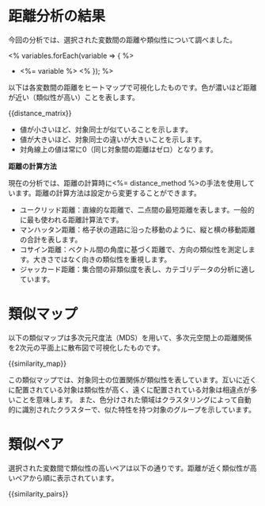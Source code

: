 # 距離分析の結果

今回の分析では、選択された変数間の距離や類似性について調べました。

<!-- 変数が多い場合は冗長になってしまうため、以下のvariablesは不要かも。 -->
<% variables.forEach(variable => { %>
  * <%= variable %>
<% }); %>

以下は各変数間の距離をヒートマップで可視化したものです。色が濃いほど距離が近い（類似性が高い）ことを表します。

{{distance_matrix}}

* 値が小さいほど、対象同士が似ていることを示します。
* 値が大きいほど、対象同士の違いが大きいことを示します。
* 対角線上の値は常に0（同じ対象間の距離はゼロ）となります。

**距離の計算方法**

現在の分析では、距離の計算時に<%= distance_method %>の手法を使用しています。距離の計算方法は設定から変更することができます。

* ユークリッド距離：直線的な距離で、二点間の最短距離を表します。一般的に最も使われる距離計算法です。
* マンハッタン距離：格子状の道路に沿った移動のように、縦と横の移動距離の合計を表します。
* コサイン距離：ベクトル間の角度に基づく距離で、方向の類似性を測定します。大きさではなく向きの類似性を重視します。
* ジャッカード距離：集合間の非類似度を表し、カテゴリデータの分析に適しています。

# 類似マップ

以下の類似マップは多次元尺度法（MDS）を用いて、多次元空間上の距離関係を2次元の平面上に散布図で可視化したものです。

{{similarity_map}}

この類似マップでは、対象同士の位置関係が類似性を表しています。互いに近くに配置されている対象は類似性が高く、遠くに配置されている対象は相違点が多いことを意味します。
また、色分けされた領域はクラスタリングによって自動的に識別されたクラスターで、似た特性を持つ対象のグループを示しています。

# 類似ペア

選択された変数間で類似性の高いペアは以下の通りです。距離が近く類似性が高いペアから順に表示されています。

{{similarity_pairs}}